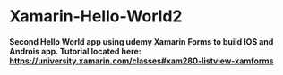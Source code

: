 # Xamarin-Hello-World2

#### Second Hello World app using udemy Xamarin Forms to build IOS and Androis app. Tutorial located here: https://university.xamarin.com/classes#xam280-listview-xamforms
